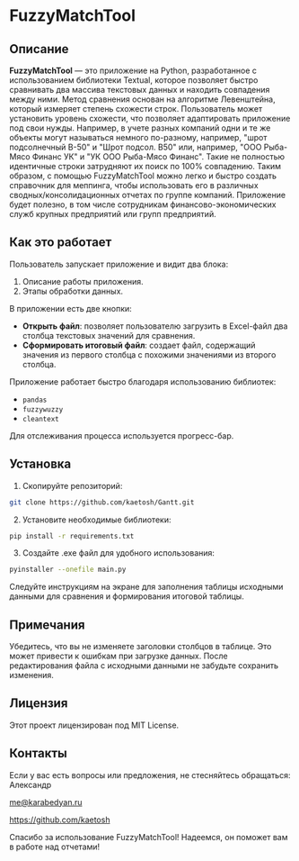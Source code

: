 # FuzzyMatchTool

## Описание

**FuzzyMatchTool** — это приложение на Python, разработанное с использованием библиотеки Textual, которое позволяет быстро сравнивать два массива текстовых данных и находить совпадения между ними. Метод сравнения основан на алгоритме Левенштейна, который измеряет степень схожести строк. Пользователь может установить уровень схожести, что позволяет адаптировать приложение под свои нужды.
Например, в учете разных компаний одни и те же объекты могут называться немного по-разному, например, "шрот подсолнечный B-50" и "Шрот подсол. B50" или, например, "ООО Рыба-Мясо Финанс УК" и "УК ООО Рыба-Мясо Финанс". Такие не полностью идентичные строки затрудняют их поиск по 100% совпадению.
Таким образом, с помощью FuzzyMatchTool можно легко и быстро создать справочник для меппинга, чтобы использовать его в различных сводных/консолидационных отчетах по группе компаний.
Приложение будет полезно, в том числе сотрудникам финансово-экономических служб крупных предприятий или групп предприятий.

## Как это работает

Пользователь запускает приложение и видит два блока:
1. Описание работы приложения.
2. Этапы обработки данных.

В приложении есть две кнопки:
- **Открыть файл**: позволяет пользователю загрузить в Excel-файл два столбца текстовых значений для сравнения.
- **Сформировать итоговый файл**: создает файл, содержащий значения из первого столбца с похожими значениями из второго столбца.

Приложение работает быстро благодаря использованию библиотек:
- `pandas`
- `fuzzywuzzy`
- `cleantext`

Для отслеживания процесса используется прогресс-бар.

## Установка

1. Скопируйте репозиторий:
```bash
git clone https://github.com/kaetosh/Gantt.git
```
2. Установите необходимые библиотеки:
```bash
pip install -r requirements.txt
```
3. Создайте .exe файл для удобного использования:
```bash
pyinstaller --onefile main.py
```
Следуйте инструкциям на экране для заполнения таблицы исходными данными для сравнения и формирования итоговой таблицы.

## Примечания
Убедитесь, что вы не изменяете заголовки столбцов в таблице. Это может привести к ошибкам при загрузке данных.
После редактирования файла с исходными данными не забудьте сохранить изменения.

## Лицензия
Этот проект лицензирован под MIT License.

## Контакты
Если у вас есть вопросы или предложения, не стесняйтесь обращаться:
Александр

me@karabedyan.ru

https://github.com/kaetosh

Спасибо за использование FuzzyMatchTool! Надеемся, он поможет вам в работе над отчетами!
